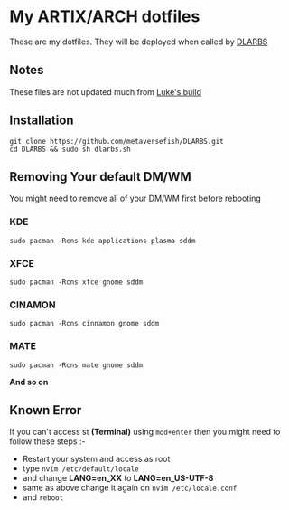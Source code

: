 # My ARTIX/ARCH dotfiles

These are my dotfiles. They will be deployed when called by [DLARBS](https://github.com/metaversefish/DLARBS)

## Notes

These files are not updated much from [Luke's build](https://github.com/LukeSmithxyz/voidrice)

## Installation

```
git clone https://github.com/metaversefish/DLARBS.git
cd DLARBS && sudo sh dlarbs.sh
```

## Removing Your default DM/WM

You might need to remove all of your DM/WM first before rebooting

### KDE
```
sudo pacman -Rcns kde-applications plasma sddm
```
### XFCE
```
sudo pacman -Rcns xfce gnome sddm
```
### CINAMON
```
sudo pacman -Rcns cinnamon gnome sddm
```
### MATE
```
sudo pacman -Rcns mate gnome sddm
```
**And so on**

## Known Error

If you can't access st **(Terminal)** using `mod+enter` then you might need to follow these steps :-

+ Restart your system and access as root
+ type `nvim /etc/default/locale`
+ and change **LANG=en_XX** to **LANG=en_US-UTF-8**
+ same as above change it again on `nvim /etc/locale.conf`
+ and `reboot`
